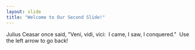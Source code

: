 ```yaml
---
layout: slide
title: "Welcome to Our Second Slide!"
---
```

Julius Ceasar once said, "Veni, vidi, vici:&nbsp; I came, I saw, I conquered."&nbsp; 
Use the left arrow to go back!&nbsp; 
